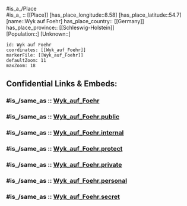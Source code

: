 ﻿---
confidential: public
isDeleted: false
location:
- 54.7
- 8.58
mapmarker: city
mapzoom:
- 7
- 12
SpocWebEntityId: 35728
tags:
- geo/City
type: City
---

#is_a_/Place  
#is_a_ :: [[Place]] 
[has_place_longitude::8.58] 
[has_place_latitude::54.7] 
[name::Wyk auf Foehr] 
has_place_country:: [[Germany]]  
has_place_province:: [[Schleswig-Holstein]]  
[Population::] 
[Unknown::] 


```leaflet
id: Wyk auf Foehr
coordinates: [[Wyk_auf_Foehr]] 
markerFile: [[Wyk_auf_Foehr]] 
defaultZoom: 11 
maxZoom: 18
```


## Confidential Links & Embeds: 

### #is_/same_as :: [Wyk_auf_Foehr](/_Standards/Earth/Continent/Europe/Europe~Central/Germany/Germany~West/Schleswig-Holstein/counties~SH/Nordfriesland/cities~Nordfriesland/Föhr-Amrum/boroughs~Föhr-Amrum/Wyk_auf_Foehr.md) 

### #is_/same_as :: [Wyk_auf_Foehr.public](/_public/Earth/Continent/Europe/Europe~Central/Germany/Germany~West/Schleswig-Holstein/counties~SH/Nordfriesland/cities~Nordfriesland/Föhr-Amrum/boroughs~Föhr-Amrum/Wyk_auf_Foehr.public.md) 

### #is_/same_as :: [Wyk_auf_Foehr.internal](/_internal/Earth/Continent/Europe/Europe~Central/Germany/Germany~West/Schleswig-Holstein/counties~SH/Nordfriesland/cities~Nordfriesland/Föhr-Amrum/boroughs~Föhr-Amrum/Wyk_auf_Foehr.internal.md) 

### #is_/same_as :: [Wyk_auf_Foehr.protect](/_protect/Earth/Continent/Europe/Europe~Central/Germany/Germany~West/Schleswig-Holstein/counties~SH/Nordfriesland/cities~Nordfriesland/Föhr-Amrum/boroughs~Föhr-Amrum/Wyk_auf_Foehr.protect.md) 

### #is_/same_as :: [Wyk_auf_Foehr.private](/_private/Earth/Continent/Europe/Europe~Central/Germany/Germany~West/Schleswig-Holstein/counties~SH/Nordfriesland/cities~Nordfriesland/Föhr-Amrum/boroughs~Föhr-Amrum/Wyk_auf_Foehr.private.md) 

### #is_/same_as :: [Wyk_auf_Foehr.personal](/_personal/Earth/Continent/Europe/Europe~Central/Germany/Germany~West/Schleswig-Holstein/counties~SH/Nordfriesland/cities~Nordfriesland/Föhr-Amrum/boroughs~Föhr-Amrum/Wyk_auf_Foehr.personal.md) 

### #is_/same_as :: [Wyk_auf_Foehr.secret](/_secret/Earth/Continent/Europe/Europe~Central/Germany/Germany~West/Schleswig-Holstein/counties~SH/Nordfriesland/cities~Nordfriesland/Föhr-Amrum/boroughs~Föhr-Amrum/Wyk_auf_Foehr.secret.md)

